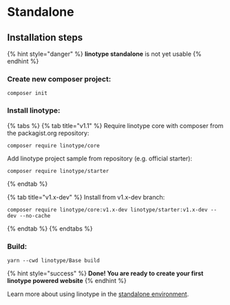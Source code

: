 # Standalone

## Installation steps

{% hint style="danger" %}
**linotype standalone** is not yet usable
{% endhint %}

### Create new composer project:

```
composer init
```

### Install linotype:

{% tabs %}
{% tab title="v1.1" %}
Require linotype core with composer from the packagist.org repository:

```
composer require linotype/core
```

Add linotype project sample from repository \(e.g. official starter\):

```text
composer require linotype/starter
```
{% endtab %}

{% tab title="v1.x-dev" %}
Install from v1.x-dev branch:

```
composer require linotype/core:v1.x-dev linotype/starter:v1.x-dev --dev --no-cache         
```
{% endtab %}
{% endtabs %}

### Build:

```text
yarn --cwd linotype/Base build
```

{% hint style="success" %}
**Done! You are ready to create your first linotype powered website**
{% endhint %}

Learn more about using linotype in the [standalone environment](../environement/standalone.md).


